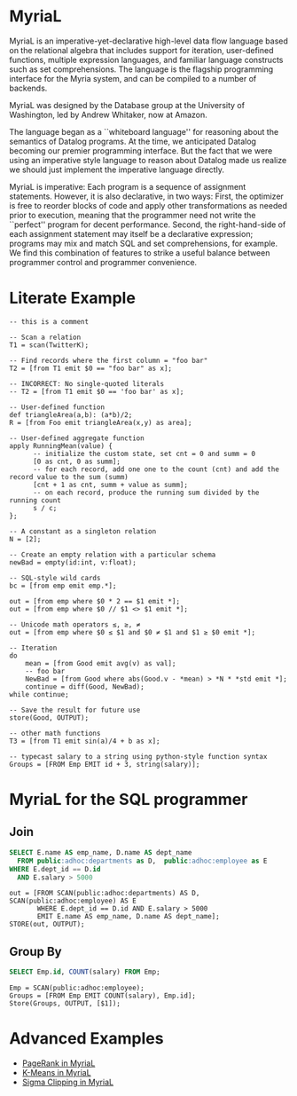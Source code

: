 
MyriaL
======

MyriaL is an imperative-yet-declarative high-level data flow language based on the relational algebra that includes support for iteration, user-defined functions, multiple expression languages, and familiar language constructs such as set comprehensions.  The language is the flagship programming interface for the Myria system, and can be compiled to a number of backends.

MyriaL was designed by the Database group at the University of Washington, led by Andrew Whitaker, now at Amazon.

The language began as a ``whiteboard language'' for reasoning about the semantics of Datalog programs.  At the time, we anticipated Datalog becoming our premier programming interface.  But the fact that we were using an imperative style language to reason about Datalog made us realize we should just implement the imperative language directly.

MyriaL is imperative: Each program is a sequence of assignment statements.  However, it is also declarative, in two ways: First, the optimizer is free to reorder blocks of code and apply other transformations as needed prior to execution, meaning that the programmer need not write the ``perfect'' program for decent performance.  Second, the right-hand-side of each assignment statement may itself be a declarative expression; programs may mix and match SQL and set comprehensions, for example. We find this combination of features to strike a useful balance between programmer control and programmer convenience.

Literate Example
================

```
-- this is a comment

-- Scan a relation
T1 = scan(TwitterK);

-- Find records where the first column = "foo bar"
T2 = [from T1 emit $0 == "foo bar" as x];

-- INCORRECT: No single-quoted literals
-- T2 = [from T1 emit $0 == 'foo bar' as x];

-- User-defined function
def triangleArea(a,b): (a*b)/2;
R = [from Foo emit triangleArea(x,y) as area];

-- User-defined aggregate function
apply RunningMean(value) {
      -- initialize the custom state, set cnt = 0 and summ = 0
      [0 as cnt, 0 as summ];
      -- for each record, add one one to the count (cnt) and add the record value to the sum (summ)
      [cnt + 1 as cnt, summ + value as summ];
      -- on each record, produce the running sum divided by the running count
      s / c;
};

-- A constant as a singleton relation
N = [2];

-- Create an empty relation with a particular schema
newBad = empty(id:int, v:float);

-- SQL-style wild cards
bc = [from emp emit emp.*];

out = [from emp where $0 * 2 == $1 emit *];
out = [from emp where $0 // $1 <> $1 emit *];

-- Unicode math operators ≤, ≥, ≠
out = [from emp where $0 ≤ $1 and $0 ≠ $1 and $1 ≥ $0 emit *];

-- Iteration
do
    mean = [from Good emit avg(v) as val];
    -- foo bar
    NewBad = [from Good where abs(Good.v - *mean) > *N * *std emit *];
    continue = diff(Good, NewBad);
while continue;

-- Save the result for future use
store(Good, OUTPUT);

-- other math functions
T3 = [from T1 emit sin(a)/4 + b as x];

-- typecast salary to a string using python-style function syntax
Groups = [FROM Emp EMIT id + 3, string(salary)];
```

MyriaL for the SQL programmer
==============================

Join
----

```sql
SELECT E.name AS emp_name, D.name AS dept_name
  FROM public:adhoc:departments as D,  public:adhoc:employee as E
WHERE E.dept_id == D.id
  AND E.salary > 5000
```

```
out = [FROM SCAN(public:adhoc:departments) AS D, SCAN(public:adhoc:employee) AS E
       WHERE E.dept_id == D.id AND E.salary > 5000
       EMIT E.name AS emp_name, D.name AS dept_name];
STORE(out, OUTPUT);
```

Group By
-------

```sql
SELECT Emp.id, COUNT(salary) FROM Emp;
```

```
Emp = SCAN(public:adhoc:employee);
Groups = [FROM Emp EMIT COUNT(salary), Emp.id];
Store(Groups, OUTPUT, [$1]);
```

Advanced Examples
=================

* [PageRank in MyriaL](https://github.com/uwescience/raco/blob/master/examples/pagerank.myl)
* [K-Means in MyriaL](https://github.com/uwescience/raco/blob/master/examples/kmeans.myl)
* [Sigma Clipping in MyriaL](https://github.com/uwescience/raco/blob/master/examples/sigma-clipping.myl)
